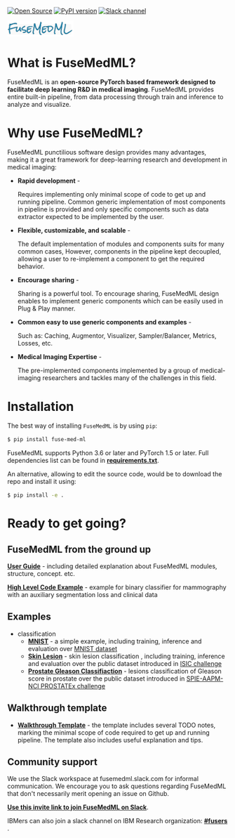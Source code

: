 [![Open Source](https://badges.frapsoft.com/os/v1/open-source.svg)](https://opensource.org/)
[![PyPI version](https://badge.fury.io/py/fuse-med-ml.svg)](https://badge.fury.io/py/fuse-med-ml)
[![Slack channel](https://img.shields.io/badge/support-slack-slack.svg?logo=slack)](https://join.slack.com/t/newworkspace-i3g4445/shared_invite/zt-sr0hcb9f-E~SLYbG9bE5fn8iq5OE0ww)

<img src="fuse/doc/FuseMedML-logo.png" alt="drawing" width="30%"/>

# What is FuseMedML?
FuseMedML is an **open-source PyTorch based framework designed to facilitate deep learning R&D in medical imaging**.
FuseMedML provides entire built-in pipeline, from data processing through train and inference to analyze and visualize.

# Why use FuseMedML?
FuseMedML punctilious software design provides many advantages, making it a great framework for deep-learning research and development in medical imaging:
* **Rapid development** -

  Requires implementing only minimal scope of code to get up and running pipeline.
  Common generic implementation of most components in pipeline is provided and only specific components such as data extractor expected to be implemented by the user.
* **Flexible, customizable, and scalable** -

  The default implementation of modules and components suits for many common cases, 
  However, components in the pipeline kept decoupled, allowing a user to re-implement a component to get the required behavior.
* **Encourage sharing** - 

  Sharing is a powerful tool. To encourage sharing, FuseMedML design enables to implement generic components which can be easily used in Plug & Play manner.
* **Common easy to use generic components and examples** - 

  Such as: Caching, Augmentor, Visualizer, Sampler/Balancer, Metrics, Losses, etc.
* **Medical Imaging Expertise** - 

  The pre-implemented components implemented by a group of medical-imaging researchers and tackles many of the challenges in this field.   

# Installation
The best way of installing `FuseMedML` is by using `pip`:
```bash
$ pip install fuse-med-ml
```
 FuseMedML supports Python 3.6 or later and PyTorch 1.5 or later. Full dependencies list can be found in [**requirements.txt**](requirements.txt).
 
An alternative, allowing to edit the source code, would be to download the repo and install it using:
```bash
$ pip install -e .
```

# Ready to get going?
## FuseMedML from the ground up
[**User Guide**](fuse/doc/user_guide.md) - including detailed explanation about FuseMedML modules, structure, concept. etc.

[**High Level Code Example**](fuse/doc/high_level_example.md) - example for binary classifier for mammography with an auxiliary segmentation loss and clinical data

## Examples
* classification
    * [**MNIST**](fuse_examples/classification/mnist/)  - a simple example, including training, inference and evaluation over [MNIST dataset](http://yann.lecun.com/exdb/mnist)
    * [**Skin Lesion**](fuse_examples/classification/skin_lesion/) - skin lesion classification , including training, inference and evaluation over the public dataset introduced in [ISIC challenge](https://challenge.isic-archive.com/landing/2017)
    * [**Prostate Gleason Classifiaction**](fuse_examples/classification/prostate_x/) - lesions classification of Gleason score in prostate over the public dataset introduced in [SPIE-AAPM-NCI PROSTATEx challenge](https://wiki.cancerimagingarchive.net/display/Public/SPIE-AAPM-NCI+PROSTATEx+Challenges#23691656d4622c5ad5884bdb876d6d441994da38)

## Walkthrough template
* [**Walkthrough Template**](fuse/templates/walkthrough_template.py) - the template includes several TODO notes, marking the minimal scope of code required to get up and running pipeline. The template also includes useful explanation and tips.

## Community support
We use the Slack workspace at fusemedml.slack.com for informal communication.
We encourage you to ask questions regarding FuseMedML that don't necessarily merit opening an issue on Github.

[**Use this invite link to join FuseMedML on Slack**](https://join.slack.com/t/newworkspace-i3g4445/shared_invite/zt-sr0hcb9f-E~SLYbG9bE5fn8iq5OE0ww).

IBMers can also join a slack channel on IBM Research organization:
[**#fusers**](https://ibm-research.slack.com/archives/C0176S37QNP) .


